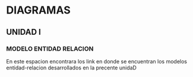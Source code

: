 # DIAGRAMAS
## UNIDAD I
### MODELO ENTIDAD RELACION
En este espacion encontrara los link en donde se encuentran los modelos entidad-relacion desarrollados en la precente unidaD
